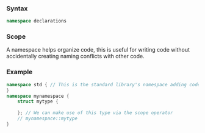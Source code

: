 ### Syntax
```c++
namespace declarations
```
### Scope
A namespace helps organize code, this is useful for writing code without accidentally creating naming conflicts with other code.
### Example
```c++
namespace std { // This is the standard library's namespace adding code to it may result in undefined behavior
}
namespace mynamespace {
	struct mytype {
		
	}; // We can make use of this type via the scope operator
	// mynamespace::mytype
}
```